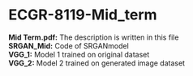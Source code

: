 # ECGR-8119-Mid_term  
**Mid Term.pdf:** The description is written in this file  
**SRGAN_Mid:** Code of SRGANmodel  
**VGG_1:** Model 1 trained on original dataset  
**VGG_2:** Model 2 trained on generated image dataset  
